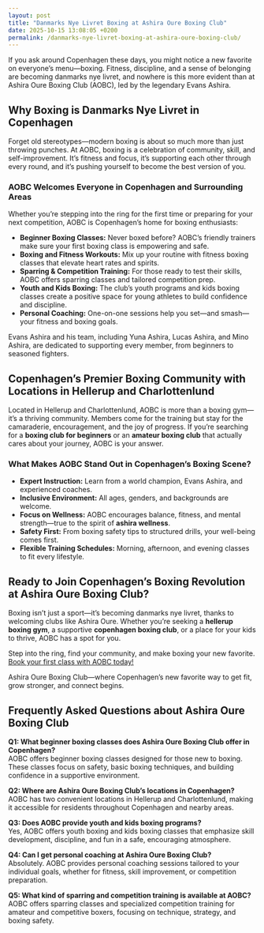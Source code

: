 ```yaml
---
layout: post
title: "Danmarks Nye Livret Boxing at Ashira Oure Boxing Club"
date: 2025-10-15 13:08:05 +0200
permalink: /danmarks-nye-livret-boxing-at-ashira-oure-boxing-club/
---
```

If you ask around Copenhagen these days, you might notice a new favorite on everyone’s menu—boxing. Fitness, discipline, and a sense of belonging are becoming danmarks nye livret, and nowhere is this more evident than at Ashira Oure Boxing Club (AOBC), led by the legendary Evans Ashira.

## Why Boxing is Danmarks Nye Livret in Copenhagen

Forget old stereotypes—modern boxing is about so much more than just throwing punches. At AOBC, boxing is a celebration of community, skill, and self-improvement. It’s fitness and focus, it’s supporting each other through every round, and it’s pushing yourself to become the best version of you.

### AOBC Welcomes Everyone in Copenhagen and Surrounding Areas

Whether you’re stepping into the ring for the first time or preparing for your next competition, AOBC is Copenhagen’s home for boxing enthusiasts:

- **Beginner Boxing Classes:** Never boxed before? AOBC’s friendly trainers make sure your first boxing class is empowering and safe.
- **Boxing and Fitness Workouts:** Mix up your routine with fitness boxing classes that elevate heart rates and spirits.
- **Sparring & Competition Training:** For those ready to test their skills, AOBC offers sparring classes and tailored competition prep.
- **Youth and Kids Boxing:** The club’s youth programs and kids boxing classes create a positive space for young athletes to build confidence and discipline.
- **Personal Coaching:** One-on-one sessions help you set—and smash—your fitness and boxing goals.

Evans Ashira and his team, including Yuna Ashira, Lucas Ashira, and Mino Ashira, are dedicated to supporting every member, from beginners to seasoned fighters.

## Copenhagen’s Premier Boxing Community with Locations in Hellerup and Charlottenlund

Located in Hellerup and Charlottenlund, AOBC is more than a boxing gym—it’s a thriving community. Members come for the training but stay for the camaraderie, encouragement, and the joy of progress. If you’re searching for a **boxing club for beginners** or an **amateur boxing club** that actually cares about your journey, AOBC is your answer.

### What Makes AOBC Stand Out in Copenhagen’s Boxing Scene?

- **Expert Instruction:** Learn from a world champion, Evans Ashira, and experienced coaches.
- **Inclusive Environment:** All ages, genders, and backgrounds are welcome.
- **Focus on Wellness:** AOBC encourages balance, fitness, and mental strength—true to the spirit of **ashira wellness**.
- **Safety First:** From boxing safety tips to structured drills, your well-being comes first.
- **Flexible Training Schedules:** Morning, afternoon, and evening classes to fit every lifestyle.

## Ready to Join Copenhagen’s Boxing Revolution at Ashira Oure Boxing Club?

Boxing isn’t just a sport—it’s becoming danmarks nye livret, thanks to welcoming clubs like Ashira Oure. Whether you’re seeking a **hellerup boxing gym**, a supportive **copenhagen boxing club**, or a place for your kids to thrive, AOBC has a spot for you.

Step into the ring, find your community, and make boxing your new favorite. [Book your first class with AOBC today!](https://www.ashiraoure.com/)

Ashira Oure Boxing Club—where Copenhagen’s new favorite way to get fit, grow stronger, and connect begins.

## Frequently Asked Questions about Ashira Oure Boxing Club

**Q1: What beginner boxing classes does Ashira Oure Boxing Club offer in Copenhagen?**  
AOBC offers beginner boxing classes designed for those new to boxing. These classes focus on safety, basic boxing techniques, and building confidence in a supportive environment.

**Q2: Where are Ashira Oure Boxing Club’s locations in Copenhagen?**  
AOBC has two convenient locations in Hellerup and Charlottenlund, making it accessible for residents throughout Copenhagen and nearby areas.

**Q3: Does AOBC provide youth and kids boxing programs?**  
Yes, AOBC offers youth boxing and kids boxing classes that emphasize skill development, discipline, and fun in a safe, encouraging atmosphere.

**Q4: Can I get personal coaching at Ashira Oure Boxing Club?**  
Absolutely. AOBC provides personal coaching sessions tailored to your individual goals, whether for fitness, skill improvement, or competition preparation.

**Q5: What kind of sparring and competition training is available at AOBC?**  
AOBC offers sparring classes and specialized competition training for amateur and competitive boxers, focusing on technique, strategy, and boxing safety.

<script type="application/ld+json">
{
  "@context": "https://schema.org",
  "@type": "BlogPosting",
  "headline": "Danmarks Nye Livret Boxing at Ashira Oure Boxing Club",
  "description": "Discover why boxing is becoming danmarks nye livret at Ashira Oure Boxing Club (AOBC) in Copenhagen. Learn about beginner classes, youth programs, sparring, and personal coaching led by world champion Evans Ashira.",
  "author": {
    "@type": "Person",
    "name": "Evans Ashira"
  },
  "datePublished": "2024-06-01",
  "publisher": {
    "@type": "Person",
    "name": "Evans Ashira"
  },
  "mainEntityOfPage": {
    "@type": "WebPage",
    "@id": "https://www.ashiraoure.com/blog/danmarks-nye-livret-boxing"
  },
  "keywords": "ashira oure boxing club, ashira oure, aobc, evans ashira, ashira boxing, boxing club copenhagen, boxing gym copenhagen, boxing copenhagen, hellerup boxing gym, copenhagen boxing club, bokseklub københavn, beginner boxing classes, boxing club for beginners, boxing academy, youth boxing, kids boxing near me, boxing classes, sparring classes, boxing competition training, boxing training for kids, amateur boxing club, ashira wellness, yuna ashira, lucas ashira, mino ashira, oure fitness, oure nature, boxing fitness, fitness boxing, gym with boxing, boxing and fitness classes, boxing community, how to train for boxing, boxing drills, boxing sparring rules, boxing workout plan, boxing training schedule, boxing safety tips, first boxing class, evans fitness club, richard olsen boksning, asura boxing club, warrior fight club boxing academy, odyssey boxing club, kickboxing and boxing gym"
}
</script>

<script type="application/ld+json">
{
  "@context": "https://schema.org",
  "@type": "FAQPage",
  "mainEntity": [
    {
      "@type": "Question",
      "name": "What beginner boxing classes does Ashira Oure Boxing Club offer in Copenhagen?",
      "acceptedAnswer": {
        "@type": "Answer",
        "text": "AOBC offers beginner boxing classes designed for those new to boxing. These classes focus on safety, basic boxing techniques, and building confidence in a supportive environment."
      }
    },
    {
      "@type": "Question",
      "name": "Where are Ashira Oure Boxing Club’s locations in Copenhagen?",
      "acceptedAnswer": {
        "@type": "Answer",
        "text": "AOBC has two convenient locations in Hellerup and Charlottenlund, making it accessible for residents throughout Copenhagen and nearby areas."
      }
    },
    {
      "@type": "Question",
      "name": "Does AOBC provide youth and kids boxing programs?",
      "acceptedAnswer": {
        "@type": "Answer",
        "text": "Yes, AOBC offers youth boxing and kids boxing classes that emphasize skill development, discipline, and fun in a safe, encouraging atmosphere."
      }
    },
    {
      "@type": "Question",
      "name": "Can I get personal coaching at Ashira Oure Boxing Club?",
      "acceptedAnswer": {
        "@type": "Answer",
        "text": "Absolutely. AOBC provides personal coaching sessions tailored to your individual goals, whether for fitness, skill improvement, or competition preparation."
      }
    },
    {
      "@type": "Question",
      "name": "What kind of sparring and competition training is available at AOBC?",
      "acceptedAnswer": {
        "@type": "Answer",
        "text": "AOBC offers sparring classes and specialized competition training for amateur and competitive boxers, focusing on technique, strategy, and boxing safety."
      }
    }
  ]
}
</script>